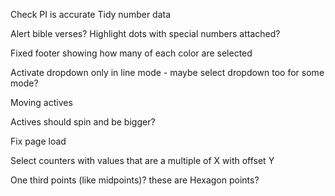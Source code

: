 Check PI is accurate
Tidy number data

Alert bible verses?
Highlight dots with special numbers attached?

Fixed footer showing how many of each color are selected

Activate dropdown only in line mode - maybe select dropdown too for some mode?

Moving actives

Actives should spin and be bigger?

Fix page load

Select counters with values that are a multiple of X with offset Y

One third points (like midpoints)? these are Hexagon points?


